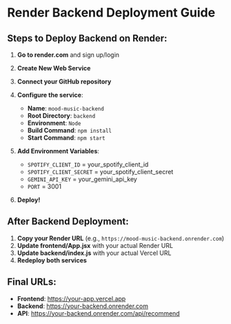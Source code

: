 # Render Backend Deployment Guide

## Steps to Deploy Backend on Render:

1. **Go to render.com** and sign up/login
2. **Create New Web Service**
3. **Connect your GitHub repository**
4. **Configure the service**:
   - **Name**: `mood-music-backend`
   - **Root Directory**: `backend`
   - **Environment**: `Node`
   - **Build Command**: `npm install`
   - **Start Command**: `npm start`

5. **Add Environment Variables**:
   - `SPOTIFY_CLIENT_ID` = your_spotify_client_id
   - `SPOTIFY_CLIENT_SECRET` = your_spotify_client_secret  
   - `GEMINI_API_KEY` = your_gemini_api_key
   - `PORT` = 3001

6. **Deploy!**

## After Backend Deployment:

1. **Copy your Render URL** (e.g., `https://mood-music-backend.onrender.com`)
2. **Update frontend/App.jsx** with your actual Render URL
3. **Update backend/index.js** with your actual Vercel URL
4. **Redeploy both services**

## Final URLs:
- **Frontend**: https://your-app.vercel.app
- **Backend**: https://your-backend.onrender.com
- **API**: https://your-backend.onrender.com/api/recommend